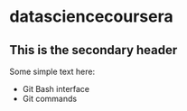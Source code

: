 # datasciencecoursera

## This is the secondary header

Some simple text here:

* Git Bash interface
* Git commands